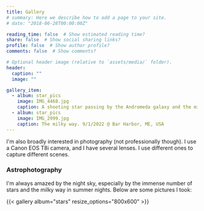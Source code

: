 ```yaml
---
title: Gallery
# summary: Here we describe how to add a page to your site.
# date: "2018-06-28T00:00:00Z"

reading_time: false  # Show estimated reading time?
share: false  # Show social sharing links?
profile: false  # Show author profile?
comments: false  # Show comments?

# Optional header image (relative to `assets/media/` folder).
header:
  caption: ""
  image: ""

gallery_item:
  - album: star_pics
    image: IMG_4468.jpg
    caption: A shooting star passing by the Andromeda galaxy and the milky way. 8/11/2023 @ Wellsfleet, MA, USA
  - album: star_pics
    image: IMG_2999.jpg
    caption: The milky way. 9/1/2022 @ Bar Harbor, ME, USA
---
```


I'm also broadly interested in photography (not professionally though). I use a Canon EOS T8i camera, and I have several lenses. I use different ones to capture different scenes.

### Astrophotography

I'm always amazed by the night sky, especially by the immense number of stars and the milky way in summer nights. Below are some pictures I took:

{{< gallery album="stars" resize_options="800x600" >}}

